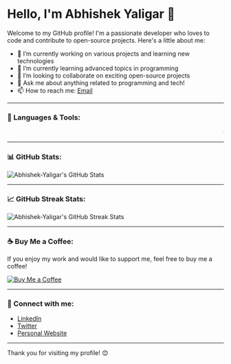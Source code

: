 # Hello, I'm Abhishek Yaligar 👋

Welcome to my GitHub profile! I'm a passionate developer who loves to code and contribute to open-source projects. Here's a little about me:

- 🔭 I’m currently working on various projects and learning new technologies
- 🌱 I’m currently learning advanced topics in programming
- 👯 I’m looking to collaborate on exciting open-source projects
- 💬 Ask me about anything related to programming and tech!
- 📫 How to reach me: [Email](mailto:your-abhishekyaligar07@gmail.com)

---

### 🚀 Languages & Tools:

<marquee direction="left">
  C, C++, Java, Python, HTML, CSS
</marquee>

---

### 📊 GitHub Stats:

![Abhishek-Yaligar's GitHub Stats](https://github-readme-stats.vercel.app/api?username=Abhishek-Yaligar&show_icons=true&hide_title=true&count_private=true&hide=prs&theme=radical)

---

### 📈 GitHub Streak Stats:

![Abhishek-Yaligar's GitHub Streak Stats](https://github-readme-streak-stats.herokuapp.com/?user=Abhishek-Yaligar&theme=radical)

---

### ☕ Buy Me a Coffee:

If you enjoy my work and would like to support me, feel free to buy me a coffee! 

[![Buy Me a Coffee](https://cdn.buymeacoffee.com/buttons/default-orange.png)](https://www.buymeacoffee.com/your-username)

---

### 🔗 Connect with me:

- [LinkedIn](https://www.linkedin.com/in/abhishek-y-2295912a4/)
- [Twitter](https://twitter.com/your-twitter-profile)
- [Personal Website](https://your-website.com)

---

Thank you for visiting my profile! 😊
